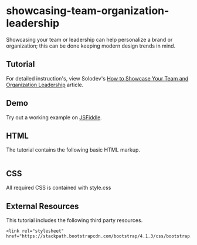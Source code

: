 # showcasing-team-organization-leadership
Showcasing your team or leadership can help personalize a brand or organization; this can be done keeping modern design trends in mind.

## Tutorial
For detailed instruction's, view Solodev's [How to Showcase Your Team and Organization Leadership]() article.

## Demo
Try out a working example on [JSFiddle]().

## HTML
The tutorial contains the following basic HTML markup.

```

```

## CSS
All required CSS is contained with style.css

## External Resources
This tutorial includes the following third party resources.

```
<link rel="stylesheet" href="https://stackpath.bootstrapcdn.com/bootstrap/4.1.3/css/bootstrap.min.css">
```
